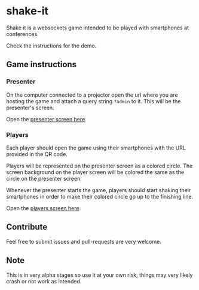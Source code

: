 # shake-it

Shake it is a websockets game intended to be played with smartphones at conferences.

Check the instructions for the demo.

## Game instructions

### Presenter

On the computer connected to a projector open the url where you are hosting the game and attach a query string `?admin` to it. This will be the presenter's screen.

Open the [presenter screen here](https://shakeit.analogic.al/?admin).

### Players

Each player should open the game using their smartphones with the URL provided in the QR code.

Players will be represented on the presenter screen as a colored circle. The screen background on the player screen will be colored the same as the circle on the presenter screen.

Whenever the presenter starts the game, players should start shaking their smartphones in order to make their colored circle go up to the finishing line.

Open the [players screen here](https://shakeit.analogic.al).

## Contribute

Feel free to submit issues and pull-requests are very welcome.

## Note

This is in very alpha stages so use it at your own risk, things may very likely crash or not work as intended.
